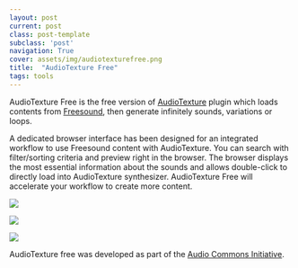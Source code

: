 ```yaml
---
layout: post
current: post
class: post-template
subclass: 'post'
navigation: True
cover: assets/img/audiotexturefree.png
title:  "AudioTexture Free"
tags: tools
---
```


AudioTexture Free is the free version of [AudioTexture](https://lesound.io/product/audiotexture/) plugin which loads contents from [Freesound](https://freesound.org/), then generate infinitely sounds, variations or loops.

A dedicated browser interface has been designed for an integrated workflow to use Freesound content with AudioTexture. You can search with filter/sorting criteria and preview right in the browser. The browser displays the most essential information about the sounds and allows double-click to directly load into AudioTexture synthesizer. AudioTexture Free will accelerate your workflow to create more content.

![](https://lesound.io/wp-content/uploads/2018/11/audiotexture_freesound_browser.jpg)

![](https://lesound.io/wp-content/uploads/2018/11/Freesound_project_website_logo.png)

[![](https://lesound.io/wp-content/uploads/2019/01/Screen-Shot-2019-01-21-at-2.53.49-PM.png)](https://lesound.io/wp-content/uploads/2018/11/AudioTexture-Free-1.mp4?_=1)

AudioTexture free was developed as part of the [Audio Commons Initiative](https://www.audiocommons.org/).
